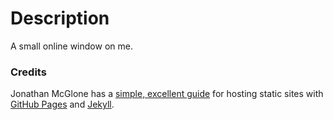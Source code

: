 # Description

A small online window on me.

### Credits

Jonathan McGlone has a [simple, excellent guide](http://jmcglone.com/guides/github-pages/) for hosting static sites with [GitHub Pages](https://pages.github.com/) and [Jekyll](https://jekyllrb.com/). 
